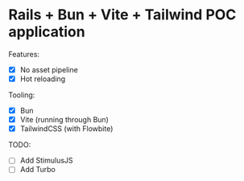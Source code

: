 # Rails + Bun + Vite + Tailwind POC application


Features:
* [x] No asset pipeline
* [x] Hot reloading

Tooling:
* [x] Bun
* [x] Vite (running through Bun)
* [x] TailwindCSS (with Flowbite)

TODO:
* [ ] Add StimulusJS
* [ ] Add Turbo

